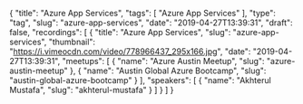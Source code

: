 {
  "title": "Azure App Services",
  "tags": [
    "Azure App Services"
  ],
  "type": "tag",
  "slug": "azure-app-services",
  "date": "2019-04-27T13:39:31",
  "draft": false,
  "recordings": [
    {
      "title": "Azure App Services",
      "slug": "azure-app-services",
      "thumbnail": "https://i.vimeocdn.com/video/778966437_295x166.jpg",
      "date": "2019-04-27T13:39:31",
      "meetups": [
        {
          "name": "Azure Austin Meetup",
          "slug": "azure-austin-meetup"
        },
        {
          "name": "Austin Global Azure Bootcamp",
          "slug": "austin-global-azure-bootcamp"
        }
      ],
      "speakers": [
        {
          "name": "Akhterul Mustafa",
          "slug": "akhterul-mustafa"
        }
      ]
    }
  ]
}